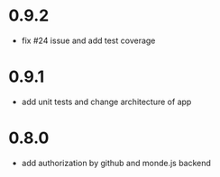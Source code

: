 # 0.9.2 

* fix #24 issue and add test coverage

# 0.9.1
 
* add unit tests and change architecture of app

# 0.8.0 

* add authorization by github and monde.js backend
